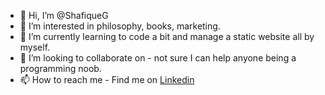 - 👋 Hi, I’m @ShafiqueG
- 👀 I’m interested in philosophy, books, marketing.
- 🌱 I’m currently learning to code a bit and manage a static website all by myself.
- 💞️ I’m looking to collaborate on - not sure I can help anyone being a programming noob.
- 📫 How to reach me - Find me on [Linkedin](https://www.linkedin.com/in/shafiquegajdhar/)

<!---
ShafiqueG/ShafiqueG is a ✨ special ✨ repository because its `README.md` (this file) appears on your GitHub profile.
You can click the Preview link to take a look at your changes.
--->
